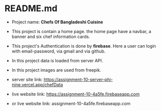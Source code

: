 
# README.md

* Project name: **Chefs Of Bangladeshi Cuisine**
* This project is contain a home page. the home page have a navbar, a banner and six chef information cards.
* This project's Authentication is done by **firebase**. Here a user can login with email-password, via gmail and via github.
* In this project data is loaded from server API.
* In this project images are used from freepik.

* server site link: https://assignment-10-server-phi-nine.vercel.app/chefData
* live website link: https://assignment-10-4a5fe.firebaseapp.com
* or live website link: assignment-10-4a5fe.firebaseapp.com
